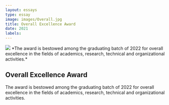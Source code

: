 ```yaml
---
layout: essays  
type: essay
image: images/Overall.jpg
title: Overall Excellence Award
date: 2021
labels:
---
```


<img class="ui image" src="{{ site.baseurl }}/images/Overall.jpg ">
*The award is bestowed among the graduating batch of 2022 for overall excellence in the fields of academics, research, technical and organizational activities.*


## Overall Excellence Award
The award is bestowed among the graduating batch of 2022 for overall excellence in the fields of academics, research, technical and organizational activities.
